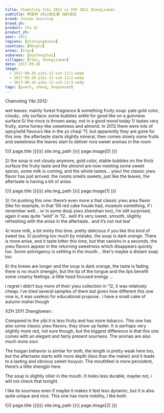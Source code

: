 ```yaml
---
title: Chamoting Yibi 2012 vs XZH 2011 Zhangjiawan
subtitle: 茶莫停 2012易比寨 纯料易武
brand: Yunnan Sourcing
brand_zh: 
product: Cha Qi
product_zh: 
year: 2011
regions: [Xishuangbanna]
counties: [Mengla]
areas: [Yiwu]
subareas: [Guafengzhai]
villages: [Yibi, Zhangjiawan]
date: 2017-09-26
image: 
  - 2017-09-26-yibi-12-xzh-11/1.webp
  - 2017-09-26-yibi-12-xzh-11/2.webp
  - 2017-09-26-yibi-12-xzh-11/3.webp
tags: [puerh, sheng, baopuxuan]
---
```

Chamoting Yibi 2012:

wet leaves: mainly forest fragrance & something fruity
soup: pale gold color, cloudy.. oily surface: some bubbles settle for good like on a guinness surface
0/ the rince is thrown away, not in a good mood today
1/ tastes very fruity, some honey-like sweetness and almond. In 2012 there were lots of spicy/wild flavours like in the ys chaqi ’11, but apparently they are gone for this one. the aftertaste starts slightly mineral, then comes slowly some fruits and sweetness
the leaves start to deliver nice sweet aromas in the room

![{{ page.title }}]({{ site.img_path }}{{ page.image[0] }})

2/ the soup is not cloudy anymore, gold color, stable bubbles on the thick surface
the fruity taste and the almond are now meeting some sweet spices, some milk is coming, and the whole tastes… yiwu! the classic yiwu flavor has just arrived.
the rooms smells sweets, just like the leaves, the aftertaste is having a bit of anise

![{{ page.title }}]({{ site.img_path }}{{ page.image[1] }})

3/ i’m pushing this one: there’s even more a that classic yiwu area flavor (like for example, in that ’06 red cake houde had, museum something, if i remember well… or in some douji yiwu zhenshan too), i’m still surprised, again it was quite “wild” in ‘12.. well it’s very sweet, smooth, sligthly refreshing with the anise in the aftertaste.. and it’s not red tea!

4/ more milk, a bit minty this time. pretty delicious if you like this kind of sweet tea.
5/ pushing too much by mistake, the soup is dark orange. There is more anise, and it taste bitter this time, but that vanishs in a seconds. the yiwu flavors appear in the returning sweetness which disappears quickly too. Some astringency is settling in the mouth… ther’s maybe a distant soap too

6/ the brews are longer and the soup is dark orange, the taste is fading
there is no much shengjin, but the tip of the tongue and the lips benefit some creamy feelings.
a little head focused energy
…

i regret i didn’t buy more of their yiwu collection in ’12, it was relatively cheap: i’ve tried several samples of them but given how different this one now is, it was useless for educational prupose.. i have a small cake of autumn mahei though

XZH 2011 Zhangjiawan :

Compared to the yibi it is less fruity and has more tobacco. This one has also some classic yiwu flavors, they show up faster. It is perhaps very slightly more red, not sure though, but the biggest difference is that this one comes with an elegant and fairly present sourness. The aromas are also much more sour.

The huigan behavior is similar for both, the length is pretty weak here too, but the aftertaste starts with more depth (less than the mahei) and it leads to a lasting and obvious sweet houyun. The mouthfeel is more persistent, there’s a little shengjin here.

The soup is slightly oilier in the mouth. It looks less durable, maybe not, i will not check that tonight.

I like its sourness even if maybe it makes it feel less dynamic, but it is also quite unique and nice. This one has more nobility, i like both.

![{{ page.title }}]({{ site.img_path }}{{ page.image[2] }})